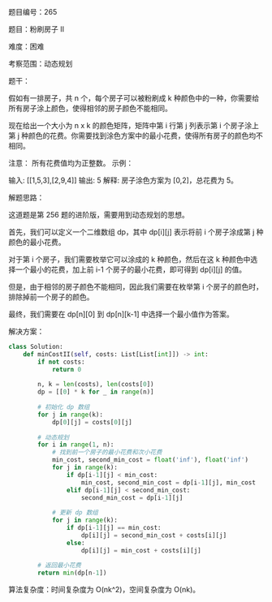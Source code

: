 题目编号：265

题目：粉刷房子 II

难度：困难

考察范围：动态规划

题干：

假如有一排房子，共 n 个，每个房子可以被粉刷成 k 种颜色中的一种，你需要给所有房子涂上颜色，使得相邻的房子颜色不能相同。

现在给出一个大小为 n x k 的颜色矩阵，矩阵中第 i 行第 j 列表示第 i 个房子涂上第 j 种颜色的花费。你需要找到涂色方案中的最小花费，使得所有房子的颜色均不相同。

注意：
所有花费值均为正整数。
示例：

输入: [[1,5,3],[2,9,4]]
输出: 5
解释: 
房子涂色方案为 [0,2]，总花费为 5。

解题思路：

这道题是第 256 题的进阶版，需要用到动态规划的思想。

首先，我们可以定义一个二维数组 dp，其中 dp[i][j] 表示将前 i 个房子涂成第 j 种颜色的最小花费。

对于第 i 个房子，我们需要枚举它可以涂成的 k 种颜色，然后在这 k 种颜色中选择一个最小的花费，加上前 i-1 个房子的最小花费，即可得到 dp[i][j] 的值。

但是，由于相邻的房子颜色不能相同，因此我们需要在枚举第 i 个房子的颜色时，排除掉前一个房子的颜色。

最终，我们需要在 dp[n][0] 到 dp[n][k-1] 中选择一个最小值作为答案。

解决方案：

```python
class Solution:
    def minCostII(self, costs: List[List[int]]) -> int:
        if not costs:
            return 0
        
        n, k = len(costs), len(costs[0])
        dp = [[0] * k for _ in range(n)]
        
        # 初始化 dp 数组
        for j in range(k):
            dp[0][j] = costs[0][j]
        
        # 动态规划
        for i in range(1, n):
            # 找到前一个房子的最小花费和次小花费
            min_cost, second_min_cost = float('inf'), float('inf')
            for j in range(k):
                if dp[i-1][j] < min_cost:
                    min_cost, second_min_cost = dp[i-1][j], min_cost
                elif dp[i-1][j] < second_min_cost:
                    second_min_cost = dp[i-1][j]
            
            # 更新 dp 数组
            for j in range(k):
                if dp[i-1][j] == min_cost:
                    dp[i][j] = second_min_cost + costs[i][j]
                else:
                    dp[i][j] = min_cost + costs[i][j]
        
        # 返回最小花费
        return min(dp[n-1])
```

算法复杂度：时间复杂度为 O(nk^2)，空间复杂度为 O(nk)。